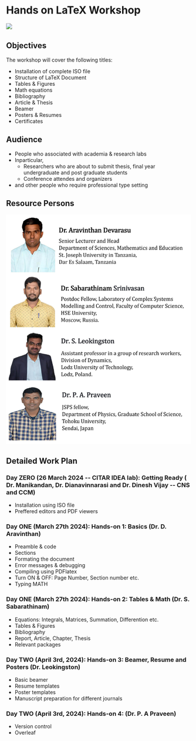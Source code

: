 # Hands on LaTeX Workshop

![](11.png)

## Objectives

The workshop will cover the following titles:

* Installation of complete ISO file
* Structure of LaTeX Document
* Tables & Figures
* Math equations
* Bibliography
* Article & Thesis
* Beamer
* Posters & Resumes
* Certificates

## Audience

* People who associated with academia & research labs
* Inparticular,
  * Researchers who are about to submit thesis, final year undergraduate and post graduate students
  * Conference attendes and organizers
* and other people who require professional type setting

## Resource Persons

<img src="RP.jpg" width="600">


## Detailed Work Plan

### Day ZERO (26 March 2024 -- CITAR IDEA lab): Getting Ready  ( Dr. Manikandan, Dr. Dianavinnarasi and Dr. Dinesh Vijay -- CNS and CCM)

* Installation using ISO file 
* Preffered editors and PDF viewers

### Day ONE (March 27th 2024): Hands-on 1: Basics (Dr. D. Aravinthan)

* Preamble & code
* Sections
* Formating the document
* Error messages & debugging
* Compiling using PDFlatex
* Turn ON & OFF: Page Number, Section number etc.
* Typing MATH

### Day ONE (March 27th 2024): Hands-on 2: Tables & Math (Dr. S. Sabarathinam)

* Equations: Integrals, Matrices, Summation, Differention etc.
* Tables & Figures
* Bibliography
* Report, Article, Chapter, Thesis
* Relevant packages

### Day TWO (April 3rd, 2024): Hands-on 3: Beamer, Resume and Posters (Dr. Leokingston)

* Basic beamer
* Resume templates
* Poster templates
* Manuscript preparation for different journals

### Day TWO (April 3rd, 2024): Hands-on 4: (Dr. P. A Praveen)

* Version control
* Overleaf
